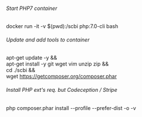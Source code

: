 ###### Start PHP7 container

docker run -it -v $(pwd):/scbi php:7.0-cli bash

###### Update and add tools to container

apt-get update -y && \
apt-get install -y git wget vim unzip zip && \
cd ./scbi && \
wget https://getcomposer.org/composer.phar

###### Install PHP ext's req. but Codeception / Stripe
php composer.phar install --profile --prefer-dist -o -v
